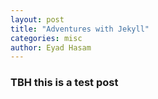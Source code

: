 ```yaml
---
layout: post
title: "Adventures with Jekyll"
categories: misc
author: Eyad Hasam
---
```

### TBH this is a test post